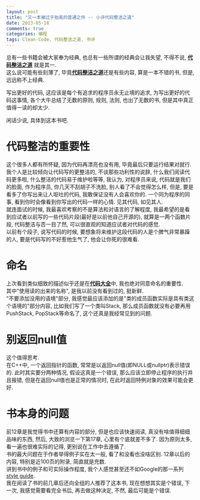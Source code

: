 ```yaml
---
layout: post
title: "又一本被过于抬高的普通之作 -- 小评代码整洁之道"
date: 2013-05-18
comments: true
categories: 编程
tags: Clean-Code, 代码整洁之道, 书评
---
```

 

总有一些书籍会被大家奉为经典, 也总有一些所谓的经典会让我失望, 不得不说, [**代码整洁之道**]() 就是其一.  
这么说可能有些刻薄了, 毕竟[**代码整洁之道**]()还是有些内容, 算是一本不错的书, 但是, 远远称不上经典.  
  
写出更好的代码, 这应该是每个有追求的程序员永无止境的追求, 为写出更好的代码这事情, 各个大牛总结了无数的原则, 规则, 法则, 也出了无数的书, 但是其中真正值得一读的却太少.  
  
闲话少说, 具体到这本书吧.  

<!-- more -->
# 代码整洁的重要性
这个很多人都有所怀疑, 因为代码再漂亮也没有用, 毕竟最后只要运行结果对就行.  我个人是比较倾向让代码写的更整洁的,  不谈那些功利性的说辞, 什么我们阅读代码更多啦, 什么整洁的代码易于维护啦等等, 我认为, 对程序员来说, 代码就是我们的脸面, 作为程序员, 你几天不刮胡子不洗脸, 别人看了不会觉得怎么样, 但是, 要是看多了你写出来让人呕吐的代码, 我敢保证没有人会喜欢你的.  一个同为程序的同事, 看到你时会像看到你写出的代码一样的心情.  见其代码, 如见其人.  
就连面试的时候, 我最喜欢考察的不是算法和对语言的了解程度, 我最希望的是看到应试者以前写的一些代码片段(最好是以前他自己开源的), 就算是一两个函数片段, 代码整洁与否一目了然, 可以很直观的知道应试者对代码的感觉.  
以前有个段子, 说写代码的时候, 要想象将来维护这段代码的人是个脾气非常暴躁的人, 要是代码写的不好惹他生气了,  他会让你死的很难看.  

# 命名
上次看到类似细致的描述似乎还是在[**代码大全**]()中, 我也绝对同意命名的重要性.  
其中"使用读的出来的名称", 是我以前没有看到过的, 挺新鲜.  
"不要添加没用的语境"部分, 我感觉最应该添加的是"类的成员函数实际是具有类这个语境的"部分内容, 比如我们写了一个类叫Stack, 那么成员函数就没有必要再用PushStack, PopStack等命名了, 这个还真是我经常见到的问题.  

# 别返回null值
这个值得思考.  
在C++中, 一个返回指针的函数, 常常是以返回null值(即NULL或nullptr)表示错误的.  此时其实要分两种情况, 假设这真是一个错误, 那么应该立即停止程序的执行并且报错, 但是在返回null值也是正常的情况时, 在此时返回特例对象的效果可能会更好.  

# 书本身的问题
前12章是我觉得书中还算有内容的部分,  但是也应该快速阅读, 真没有啥值得细细品味的东西, 然后, 大致的浏览一下第17章, 心里有个底就差不多了.  因为原则太多, 看一遍也很难实际的记得, 更别说在工作中去遵循了.   
书的最大问题在于作者举得例子实在太一般, 看了和没看也没啥区别.  12章以后的内容, 特别是近100页的附录, 简直就是充数.  
讲到书中的例子和可实际操作程度, 我个人感觉甚至还不如Google的那一系列[style guide](https://code.google.com/p/google-styleguide/).  
我在阅读了书的前几章后还向全组的人推荐了这本书, 现在想想其实是个错误, 下一次, 我感觉需要看完全书后, 再去做这种决定, 不然, 最后可能是个错误.  


[**代码整洁之道**]: http://www.amazon.cn/gp/product/B0031M9GHC/ref=as_li_ss_tl?ie=UTF8&camp=536&creative=3132&creativeASIN=B0031M9GHC&linkCode=as2&tag=jtianlinsblog-23
[**代码大全**]: http://www.amazon.cn/gp/product/B0061XKRXA/ref=as_li_ss_tl?ie=UTF8&camp=536&creative=3132&creativeASIN=B0061XKRXA&linkCode=as2&tag=jtianlinsblog-23

